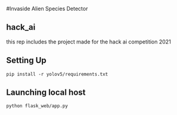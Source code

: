 #Invaside Alien Species Detector

## hack_ai
this rep includes the project made for the hack ai competition 2021

## Setting Up
`pip install -r yolov5/requirements.txt `

## Launching local host
`python flask_web/app.py`

